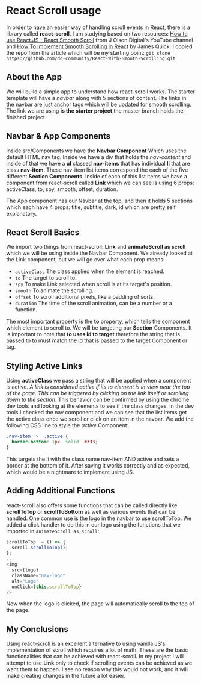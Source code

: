 # React Scroll usage
In order to have an easier way of handling scroll events in React, there is a library called **react-scroll**. I am studying based on two resources: [How to use React.JS - React Smooth Scroll](https://www.youtube.com/watch?v=7f0QXAgFtrE&t=188s) from J Olson Digital's YouTube channel and [How To Implement Smooth Scrolling in React](https://www.digitalocean.com/community/tutorials/how-to-implement-smooth-scrolling-in-react) by James Quick. I copied the repo from the article which will be my starting point: `git clone https://github.com/do-community/React-With-Smooth-Scrolling.git`

## About the App
We will build a simple app to understand how react-scroll works. The starter template will have a _navbar_ along with 5 sections of content. The links in the navbar are just anchor tags which will be updated for smooth scrolling. The link we are using **is the starter project** the master branch holds the finished project. 

## Navbar & App Components
Inside src/Components we have the **Navbar Component** Which uses the default HTML nav tag. Inside we have a div that holds the _nav-content_ and inside of that we have a **ul** classed **nav-items** that has individual **li** that are class **nav-item**.  These nav-item list items correspond the each of the five different **Section Components**. Inside of each of this list items we have a component from react-scroll called **Link** which we can see is using 6 props: activeClass, to, spy, smooth, offset, duration. 

The App component has our Navbar at the top, and then it holds 5 sections which each have 4 props: title, subtitle, dark, id which are pretty self explanatory.

## React Scroll Basics
We import two things from react-scroll: **Link** and **animateScroll as scroll** which we will be using inside the Navbar Component. We already looked at the Link component, but we will go over what each prop means:
-  `activeClass` The class applied when the element is reached.
-  `to` The target to scroll to.
-  `spy` To make Link selected when scroll is at its target's position. 
-  `smooth` To animate the scrolling. 
-  `offset` To scroll additional pixels, like a padding of sorts.
-  `duration` The time of the scroll animation, can be a number or a function. 

The most important property is the **to** property, which tells the component which element to scroll to. We will be targeting our **Section** Components. It is important to note that **to uses id to target** therefore the string that is passed to to must match the id that is passed to the target Component or tag. 

## Styling Active Links
Using **activeClass** we pass a string that will be applied when a component is active. *A link is considered active if its to element is in view near the top of the page*. _This can be triggered by clicking on the link itself or scrolling down to the section_. This behavior can be confirmed by using the chrome dev tools and looking at the elements to see if the class changes. In the dev tools I checked the nav component and we can see that the list items get the active class once we scroll or click on an item in the navbar. We add the following CSS line to style the _active_ Component:
```CSS
.nav-item  >  .active {
  border-bottom: 1px  solid  #333;
}
```
This targets the li with the class name nav-item AND active and sets a border at the bottom of it. After saving it works correctly and as expected, which would be a nightmare to implement using JS. 

## Adding Additional Functions
react-scroll also offers some functions that can be called directly like **scrollToTop** or **scrollToBottom** as well as various events that can be handled. One common use is the logo in the navbar to use scrollToTop. We added a click handler to do this in our logo using the functions that we imported in `animateScroll as scroll`:
```javascript
scrollToTop  = () => {
  scroll.scrollToTop();
};
...
<img
  src={logo}
  className="nav-logo"
  alt="Logo"
  onClick={this.scrollToTop}
/>
```
Now when the logo is clicked, the page will automatically scroll to the top of the page. 

## My Conclusions
Using react-scroll is an excellent alternative to using vanilla JS's implementation of scroll which requires a lot of math. These are the basic functionalities that can be achieved with react-scroll. In my project I will attempt to use **Link** only to check if scrolling events can be achieved as we want them to happen. I see no reason why this would not work, and it will make creating changes in the future a lot easier. 